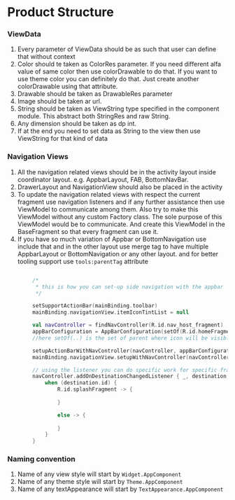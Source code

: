 # Product Structure

### ViewData
1. Every parameter of ViewData should be as such that user can define that without context
2. Color should te taken as ColorRes parameter. If you need different alfa value of same color then use colorDrawable to do that. 
If you want to use theme color you can definitely do that. Just create another colorDrawable using that attribute.
3. Drawable should be taken as DrawableRes parameter
4. Image should be taken ar url.
4. String should be taken as ViewString type specified in the component module. This abstract both StringRes and raw String.
6. Any dimension should be taken as dp int.
7. If at the end you need to set data as String to the view then use ViewString for that kind of data

### Navigation Views
1. All the navigation related views should be in the activity layout inside coordinator layout. e.g. 
AppbarLayout, FAB, BottomNavBar.
2. DrawerLayout and NavigationView should also be placed in the activity
3. To update the navigation related views with respect the current fragment use navigation listeners 
and if any further assistance then use ViewModel to communicate among them. Also try to make this 
ViewModel without any custom Factory class. The sole purpose of this ViewModel would be to communicate. 
And create this ViewModel in the BaseFragment so that every fragment can use it.
4. If you have so much variation of Appbar or BottomNavigation use include that and in the other 
layout use merge tag to have multiple AppbarLayout or BottomNavigation or any other layout. and for 
better tooling support use ```tools:parentTag``` attribute

```kotlin

        /*
         * this is how you can set-up side navigation with the appbar
         */

        setSupportActionBar(mainBinding.toolbar)
        mainBinding.navigationView.itemIconTintList = null

        val navController = findNavController(R.id.nav_host_fragment)
        appBarConfiguration = AppBarConfiguration(setOf(R.id.homeFragment), mainBinding.drawerLayout)
        //here setOf(..) is the set of parent where icon will be visible for the side nav

        setupActionBarWithNavController(navController, appBarConfiguration)
        mainBinding.navigationView.setupWithNavController(navController)

        // using the listener you can do specific work for specific fragment
        navController.addOnDestinationChangedListener { _, destination, _ ->
            when (destination.id) {
                R.id.splashFragment -> {
                    
                }

                else -> {
                    
                }
            }
        }

```

### Naming convention
1. Name of any view style will start by ```Widget.AppComponent```
2. Name of any theme style will start by ```Theme.AppComponent``` 
3. Name of any textAppearance will start by ```TextAppearance.AppComponent```

